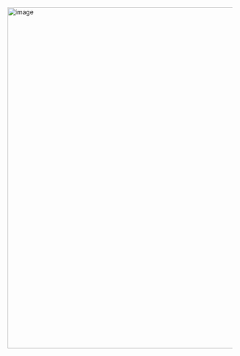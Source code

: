<img width="765" alt="image" src="https://user-images.githubusercontent.com/97414962/214134531-d1e2cd13-ef83-408e-a57d-9d679c0de904.png">

